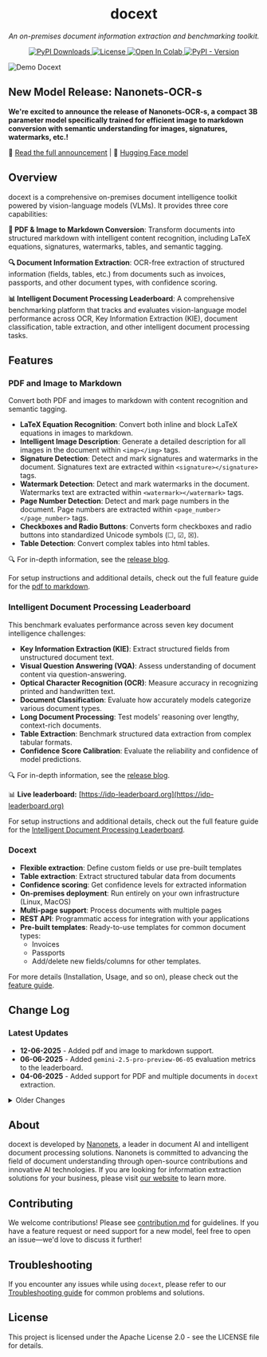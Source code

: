 <h1 align="center">docext</h1>


<p align="center"><em>An on-premises document information extraction and benchmarking toolkit.</em></p>

<p align="center">
  <a href="https://pepy.tech/projects/docext">
    <img src="https://static.pepy.tech/badge/docext" alt="PyPI Downloads" />
  </a>
  <a href="https://opensource.org/licenses/Apache-2.0">
    <img src="https://img.shields.io/badge/License-Apache_2.0-blue.svg" alt="License" />
  </a>
  <a href="https://colab.research.google.com/drive/1r1asxGeezfWnJvw8jimfFAB2sGjk1HdM?usp=sharing">
    <img src="https://colab.research.google.com/assets/colab-badge.svg" alt="Open In Colab" />
  </a>
  <a href="https://pypi.org/project/docext/">
    <img alt="PyPI - Version" src="https://img.shields.io/pypi/v/docext">
  </a>
</p>

<!-- ![Demo Docext](https://raw.githubusercontent.com/NanoNets/docext/main/assets/pdf2markdown.jpg) -->
![Demo Docext](assets/pdf2markdown.png)


## New Model Release: Nanonets-OCR-s

**We're excited to announce the release of Nanonets-OCR-s, a compact 3B parameter model specifically trained for efficient image to markdown conversion with semantic understanding for images, signatures, watermarks, etc.!**

  📢 [Read the full announcement](https://nanonets.com/research/nanonets-ocr-s) | 🤗 [Hugging Face model](https://huggingface.co/nanonets/Nanonets-OCR-s)

## Overview

docext is a comprehensive on-premises document intelligence toolkit powered by vision-language models (VLMs). It provides three core capabilities:

**📄 PDF & Image to Markdown Conversion**: Transform documents into structured markdown with intelligent content recognition, including LaTeX equations, signatures, watermarks, tables, and semantic tagging.

**🔍 Document Information Extraction**: OCR-free extraction of structured information (fields, tables, etc.) from documents such as invoices, passports, and other document types, with confidence scoring.

**📊 Intelligent Document Processing Leaderboard**: A comprehensive benchmarking platform that tracks and evaluates vision-language model performance across OCR, Key Information Extraction (KIE), document classification, table extraction, and other intelligent document processing tasks.


## Features
### PDF and Image to Markdown
Convert both PDF and images to markdown with content recognition and semantic tagging.
- **LaTeX Equation Recognition**: Convert both inline and block LaTeX equations in images to markdown.
- **Intelligent Image Description**: Generate a detailed description for all images in the document within `<img></img>` tags.
- **Signature Detection**: Detect and mark signatures and watermarks in the document. Signatures text are extracted within `<signature></signature>` tags.
- **Watermark Detection**: Detect and mark watermarks in the document. Watermarks text are extracted within `<watermark></watermark>` tags.
- **Page Number Detection**: Detect and mark page numbers in the document. Page numbers are extracted within `<page_number></page_number>` tags.
- **Checkboxes and Radio Buttons**: Converts form checkboxes and radio buttons into standardized Unicode symbols (☐, ☑, ☒).
- **Table Detection**: Convert complex tables into html tables.

🔍 For in-depth information, see the [release blog](https://nanonets.com/research/nanonets-ocr-s/).

For setup instructions and additional details, check out the full feature guide for the [pdf to markdown](https://github.com/NanoNets/docext/blob/main/PDF2MD_README.md).

### Intelligent Document Processing Leaderboard
This benchmark evaluates performance across seven key document intelligence challenges:

- **Key Information Extraction (KIE)**: Extract structured fields from unstructured document text.
- **Visual Question Answering (VQA)**: Assess understanding of document content via question-answering.
- **Optical Character Recognition (OCR)**: Measure accuracy in recognizing printed and handwritten text.
- **Document Classification**: Evaluate how accurately models categorize various document types.
- **Long Document Processing**: Test models' reasoning over lengthy, context-rich documents.
- **Table Extraction**: Benchmark structured data extraction from complex tabular formats.
- **Confidence Score Calibration**: Evaluate the reliability and confidence of model predictions.

🔍 For in-depth information, see the [release blog](https://idp-leaderboard.org/details/).

📊 **Live leaderboard:** [https://idp-leaderboard.org](https://idp-leaderboard.org)

For setup instructions and additional details, check out the full feature guide for the [Intelligent Document Processing Leaderboard](https://github.com/NanoNets/docext/tree/main/docext/benchmark).

### Docext
- **Flexible extraction**: Define custom fields or use pre-built templates
- **Table extraction**: Extract structured tabular data from documents
- **Confidence scoring**: Get confidence levels for extracted information
- **On-premises deployment**: Run entirely on your own infrastructure (Linux, MacOS)
- **Multi-page support**: Process documents with multiple pages
- **REST API**: Programmatic access for integration with your applications
- **Pre-built templates**: Ready-to-use templates for common document types:
  - Invoices
  - Passports
  - Add/delete new fields/columns for other templates.

For more details (Installation, Usage, and so on), please check out the [feature guide](https://github.com/NanoNets/docext/blob/main/EXT_README.md).

## Change Log

### Latest Updates
- **12-06-2025** - Added pdf and image to markdown support.
- **06-06-2025** - Added `gemini-2.5-pro-preview-06-05` evaluation metrics to the leaderboard.
- **04-06-2025** - Added support for PDF and multiple documents in `docext` extraction.

<details>
<summary>Older Changes</summary>

- **23-05-2025** – Added `gemini-2.5-pro-preview-03-25`, `claude-sonnet-4` evaluation metrics to the leaderboard.
- **17-05-2025** – Added `InternVL3-38B-Instruct`, `qwen2.5-vl-32b-instruct` evaluation metrics to the leaderboard.
- **16-05-2025** – Added `gemma-3-27b-it` evaluation metrics to the leaderboard.
- **12-05-2025** – Added `Claude 3.7 sonnet`, `mistral-medium-3` evaluation metrics to the leaderboard.
</details>

## About

docext is developed by [Nanonets](https://nanonets.com), a leader in document AI and intelligent document processing solutions. Nanonets is committed to advancing the field of document understanding through open-source contributions and innovative AI technologies. If you are looking for information extraction solutions for your business, please visit [our website](https://nanonets.com) to learn more.

## Contributing

We welcome contributions! Please see [contribution.md](https://github.com/NanoNets/docext/blob/main/contribution.md) for guidelines.
If you have a feature request or need support for a new model, feel free to open an issue—we'd love to discuss it further!

## Troubleshooting

If you encounter any issues while using `docext`, please refer to our [Troubleshooting guide](https://github.com/NanoNets/docext/blob/main/Troubleshooting.md) for common problems and solutions.


## License

This project is licensed under the Apache License 2.0 - see the LICENSE file for details.
